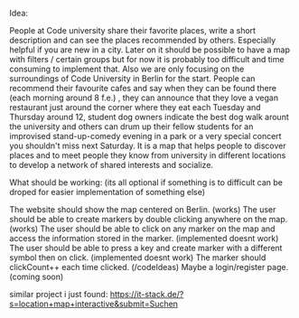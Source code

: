 Idea:

People at Code university share their favorite places, write a short description and can see the places recommended by others.
Especially helpful if you are new in a city.
Later on it should be possible to have a map with filters / certain groups but for now it is probably too difficult
and time consuming to implement that.
Also we are only focusing on the surroundings of Code University in Berlin for the start.
People can recommend their favourite cafes and say when they can be found there (each morning around 8 f.e.)
, they can announce that they love a vegan restaurant just around the corner where they eat each Tuesday and Thursday around 12,
student dog owners indicate the best dog walk arount the university and others can drum up their fellow students for an
improvised stand-up-comedy evening in a park or a very special concert you shouldn't miss next Saturday. It is a map that
helps people to discover places and to meet people they know from university in different locations to develop a network of
shared interests and socialize.

What should be working: (its all optional if something is to difficult can be droped for easier implementation of something else)

The website should show the map centered on Berlin. (works)
The user should be able to create markers by double clicking anywhere on the map. (works)
The user should be able to click on any marker on the map and access the information stored in the marker. (implemented doesnt work)
The user should be able to press a key and create marker with a different symbol then on click. (implemented doesnt work)
The marker should clickCount++ each time clicked. (/codeIdeas)
Maybe a login/register page. (coming soon)

similar project i just found: https://it-stack.de/?s=location+map+interactive&submit=Suchen
